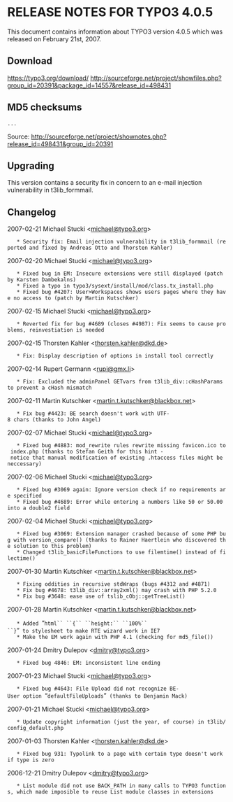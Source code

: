 RELEASE NOTES FOR TYPO3 4.0.5
=============================

This document contains information about TYPO3 version 4.0.5 which was
released on February 21st, 2007.

Download
--------

<https://typo3.org/download/>
<http://sourceforge.net/project/showfiles.php?group_id=20391&package_id=14557&release_id=498431>

MD5 checksums
-------------

    ...

Source:
<http://sourceforge.net/project/shownotes.php?release_id=498431&group_id=20391>

Upgrading
---------

This version contains a security fix in concern to an e-mail injection
vulnerability in t3lib\_formmail.

Changelog
---------

<changelog>2007-02-21 Michael Stucki &lt;michael@typo3.org&gt;

`   * Security fix: Email injection vulnerability in t3lib_formmail (reported and fixed by Andreas Otto and Thorsten Kahler)`

2007-02-20 Michael Stucki &lt;michael@typo3.org&gt;

`   * Fixed bug in EM: Insecure extensions were still displayed (patch by Karsten Dambekalns)`\
`   * Fixed a typo in typo3/sysext/install/mod/class.tx_install.php`\
`   * Fixed bug #4207: User>Workspaces shows users pages where they have no access to (patch by Martin Kutschker)`

2007-02-15 Michael Stucki &lt;michael@typo3.org&gt;

`   * Reverted fix for bug #4689 (closes #4987): Fix seems to cause problems, reinvestiation is needed`

2007-02-15 Thorsten Kahler &lt;thorsten.kahler@dkd.de&gt;

`   * Fix: Display description of options in install tool correctly`

2007-02-14 Rupert Germann &lt;rupi@gmx.li&gt;

`   * Fix: Excluded the adminPanel GETvars from t3lib_div::cHashParams to prevent a cHash mismatch`

2007-02-11 Martin Kutschker &lt;martin.t.kutschker@blackbox.net&gt;

`   * Fix bug #4423: BE search doesn't work with UTF-8 chars (thanks to John Angel)`

2007-02-07 Michael Stucki &lt;michael@typo3.org&gt;

`   * Fixed bug #4883: mod_rewrite rules rewrite missing favicon.ico to index.php (thanks to Stefan Geith for this hint - notice that manual modification of existing .htaccess files might be neccessary)`

2007-02-06 Michael Stucki &lt;michael@typo3.org&gt;

`   * Fixed bug #3069 again: Ignore version check if no requirements are specified`\
`   * Fixed bug #4689: Error while entering a numbers like 50 or 50.00 into a double2 field`

2007-02-04 Michael Stucki &lt;michael@typo3.org&gt;

`   * Fixed bug #3069: Extension manager crashed because of some PHP bug with version_compare() (thanks to Rainer Haertlein who discovered the solution to this problem)`\
`   * Changed t3lib_basicFileFunctions to use filemtime() instead of filectime()`

2007-01-30 Martin Kutschker &lt;martin.t.kutschker@blackbox.net&gt;

`   * Fixing oddities in recursive stdWraps (bugs #4312 and #4871)`\
`   * Fix bug #4678: t3lib_div::array2xml() may crash with PHP 5.2.0`\
`   * Fix bug #3648: ease use of tslib_cObj::getTreeList()`

2007-01-28 Martin Kutschker &lt;martin.t.kutschker@blackbox.net&gt;

`   * Added `“`html`` ``{`` ``height:`` ``100%`` ``}`”` to stylesheet to make RTE wizard work in IE7`\
`   * Make the EM work again with PHP 4.1 (checking for md5_file())`

2007-01-24 Dmitry Dulepov &lt;dmitry@typo3.org&gt;

`   * Fixed bug 4846: EM: inconsistent line ending`

2007-01-23 Michael Stucki &lt;michael@typo3.org&gt;

`   * Fixed bug #4643: File Upload did not recognize BE-User option `“`defaultFileUploads`”` (thanks to Benjamin Mack)`

2007-01-21 Michael Stucki &lt;michael@typo3.org&gt;

`   * Update copyright information (just the year, of course) in t3lib/config_default.php`

2007-01-03 Thorsten Kahler &lt;thorsten.kahler@dkd.de&gt;

`   * Fixed bug 931: Typolink to a page with certain type doesn't work if type is zero`

2006-12-21 Dmitry Dulepov &lt;dmitry@typo3.org&gt;

`   * List module did not use BACK_PATH in many calls to TYPO3 functions, which made imposible to reuse List module classes in extensions`

</changelog>

